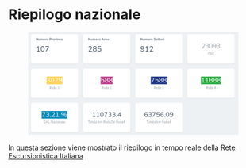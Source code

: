 # Riepilogo nazionale

<figure><img src="../../.gitbook/assets/image (100).png" alt=""><figcaption></figcaption></figure>

In questa sezione viene mostrato il riepilogo in tempo reale della [Rete Escursionistica Italiana](../../introduzione/rete-escursionistica-italiana.md)
